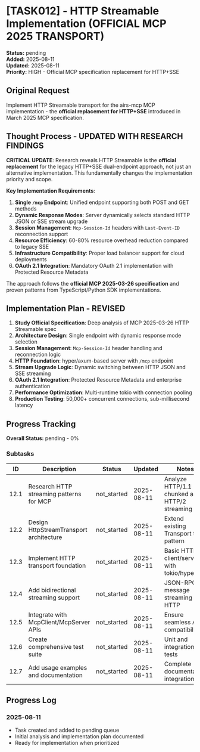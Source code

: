 # [TASK012] - HTTP Streamable Implementation (OFFICIAL MCP 2025 TRANSPORT)

**Status:** pending  
**Added:** 2025-08-11  
**Updated:** 2025-08-11  
**Priority:** HIGH - Official MCP specification replacement for HTTP+SSE

## Original Request
Implement HTTP Streamable transport for the airs-mcp MCP implementation - the **official replacement for HTTP+SSE** introduced in March 2025 MCP specification.

## Thought Process - UPDATED WITH RESEARCH FINDINGS
**CRITICAL UPDATE**: Research reveals HTTP Streamable is the **official replacement** for the legacy HTTP+SSE dual-endpoint approach, not just an alternative implementation. This fundamentally changes the implementation priority and scope.

**Key Implementation Requirements**:
1. **Single `/mcp` Endpoint**: Unified endpoint supporting both POST and GET methods
2. **Dynamic Response Modes**: Server dynamically selects standard HTTP JSON or SSE stream upgrade
3. **Session Management**: `Mcp-Session-Id` headers with `Last-Event-ID` reconnection support
4. **Resource Efficiency**: 60-80% resource overhead reduction compared to legacy SSE
5. **Infrastructure Compatibility**: Proper load balancer support for cloud deployments
6. **OAuth 2.1 Integration**: Mandatory OAuth 2.1 implementation with Protected Resource Metadata

The approach follows the **official MCP 2025-03-26 specification** and proven patterns from TypeScript/Python SDK implementations.

## Implementation Plan - REVISED
1. **Study Official Specification**: Deep analysis of MCP 2025-03-26 HTTP Streamable spec
2. **Architecture Design**: Single endpoint with dynamic response mode selection
3. **Session Management**: `Mcp-Session-Id` header handling and reconnection logic
4. **HTTP Foundation**: hyper/axum-based server with `/mcp` endpoint
5. **Stream Upgrade Logic**: Dynamic switching between HTTP JSON and SSE streaming
6. **OAuth 2.1 Integration**: Protected Resource Metadata and enterprise authentication
7. **Performance Optimization**: Multi-runtime tokio with connection pooling
8. **Production Testing**: 50,000+ concurrent connections, sub-millisecond latency

## Progress Tracking

**Overall Status:** pending - 0%

### Subtasks
| ID | Description | Status | Updated | Notes |
|----|-------------|--------|---------|-------|
| 12.1 | Research HTTP streaming patterns for MCP | not_started | 2025-08-11 | Analyze HTTP/1.1 chunked and HTTP/2 streaming |
| 12.2 | Design HttpStreamTransport architecture | not_started | 2025-08-11 | Extend existing Transport trait pattern |
| 12.3 | Implement HTTP transport foundation | not_started | 2025-08-11 | Basic HTTP client/server with tokio/hyper |
| 12.4 | Add bidirectional streaming support | not_started | 2025-08-11 | JSON-RPC message streaming over HTTP |
| 12.5 | Integrate with McpClient/McpServer APIs | not_started | 2025-08-11 | Ensure seamless API compatibility |
| 12.6 | Create comprehensive test suite | not_started | 2025-08-11 | Unit and integration tests |
| 12.7 | Add usage examples and documentation | not_started | 2025-08-11 | Complete documentation integration |

## Progress Log
### 2025-08-11
- Task created and added to pending queue
- Initial analysis and implementation plan documented
- Ready for implementation when prioritized
